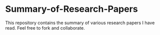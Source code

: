 # Summary-of-Research-Papers
This repository contains the summary of various research papers I have read. Feel free to fork and collaborate. 
